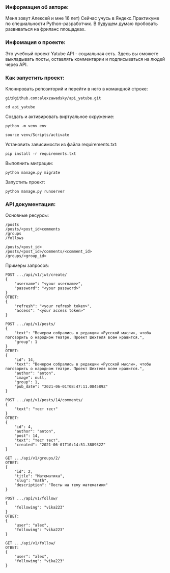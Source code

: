 ### Информация об авторе:

Меня зовут Алексей и мне 16 лет) Сейчас учусь в Яндекс.Практикуме по специальности Python-разработчик. В будущем думаю пробовать развиваться на фриланс площадках.

### Инфомация о проекте:

Это учебный проект Yatube API - социальная сеть.
Здесь вы сможете выкладывать посты, оставлять комментарии и подписываться на людей через API.

### Как запустить проект:

Клонировать репозиторий и перейти в него в командной строке:

```
git@github.com:alexzawadsky/api_yatube.git
```

```
cd api_yatube
```

Cоздать и активировать виртуальное окружение:

```
python -m venv env
```

```
source venv/Scripts/activate
```

Установить зависимости из файла requirements.txt:

```
pip install -r requirements.txt
```

Выполнить миграции:

```
python manage.py migrate
```

Запустить проект:

```
python manage.py runserver
```

### API документация:

Основные ресурсы:
```
/posts
/posts/<post_id>comments
/groups
/follows
```
```
/posts/<post_id>
/posts/<post_id>/comments/<comment_id>
/groups/<group_id>
```
Примеры запросов:
```
POST .../api/v1/jwt/create/
{
    "username": "<your username>",
    "password": "<your password>"
}
ОТВЕТ:
{
    "refresh": "<your refresh token>",
    "access": "<your access token>"
}
```
```
POST .../api/v1/posts/
{
    "text": "Вечером собрались в редакции «Русской мысли», чтобы поговорить о народном театре. Проект Шехтеля всем нравится.",
    "group": 1
}
ОТВЕТ:
{
    "id": 14,
    "text": "Вечером собрались в редакции «Русской мысли», чтобы поговорить о народном театре. Проект Шехтеля всем нравится.",
    "author": "anton",
    "image": null,
    "group": 1,
    "pub_date": "2021-06-01T08:47:11.084589Z"
} 
```
```
POST .../api/v1/posts/14/comments/
{
    "text": "тест тест"
}
ОТВЕТ:
{
    "id": 4,
    "author": "anton",
    "post": 14,
    "text": "тест тест",
    "created": "2021-06-01T10:14:51.388932Z"
}
```
```
GET .../api/v1/groups/2/
ОТВЕТ:
{
    "id": 2,
    "title": "Математика",
    "slug": "math",
    "description": "Посты на тему математики"
} 
```
```
POST .../api/v1/follow/
{
    "following": "vika223"
}
ОТВЕТ:
{
    "user": "alex",
    "following": "vika223"
}
```
```
GET .../api/v1/follow/
ОТВЕТ:
{
    "user": "alex",
    "following": "vika223"
}
```
